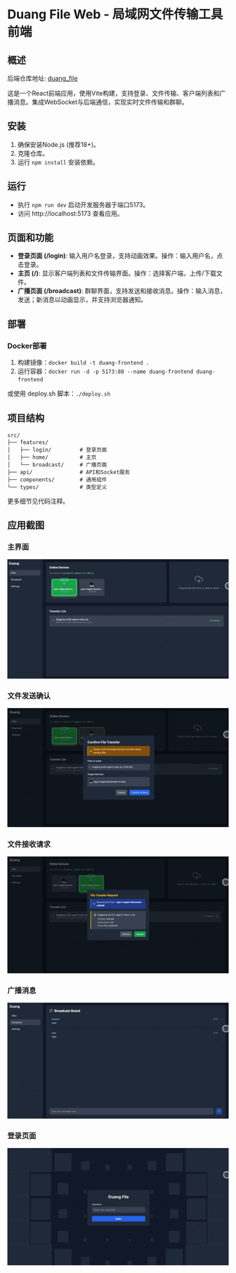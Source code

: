 # Duang File Web - 局域网文件传输工具前端

## 概述

后端仓库地址: [duang_file](https://github.com/Waiting-Chai/duang_file)

这是一个React前端应用，使用Vite构建，支持登录、文件传输、客户端列表和广播消息。集成WebSocket与后端通信，实现实时文件传输和群聊。

## 安装
1. 确保安装Node.js (推荐18+)。
2. 克隆仓库。
3. 运行 `npm install` 安装依赖。

## 运行
- 执行 `npm run dev` 启动开发服务器于端口5173。
- 访问 http://localhost:5173 查看应用。

## 页面和功能
- **登录页面 (/login)**: 输入用户名登录，支持动画效果。操作：输入用户名，点击登录。
- **主页 (/)**: 显示客户端列表和文件传输界面。操作：选择客户端，上传/下载文件。
- **广播页面 (/broadcast)**: 群聊界面，支持发送和接收消息。操作：输入消息，发送；新消息以动画显示，并支持浏览器通知。

## 部署
### Docker部署
1. 构建镜像：`docker build -t duang-frontend .`
2. 运行容器：`docker run -d -p 5173:80 --name duang-frontend duang-frontend`

或使用 deploy.sh 脚本：`./deploy.sh`

## 项目结构
```
src/
├── features/
│   ├── login/         # 登录页面
│   ├── home/          # 主页
│   └── broadcast/     # 广播页面
├── api/               # API和Socket服务
├── components/        # 通用组件
└── types/             # 类型定义
```

更多细节见代码注释。

## 应用截图

### 主界面
![主界面](./public/screenshots/screenshot-main.png)

### 文件发送确认
![文件发送确认](./public/screenshots/screenshot-confirm-transfer.png)

### 文件接收请求
![文件接收请求](./public/screenshots/screenshot-receive-request.png)

### 广播消息
![广播消息](./public/screenshots/screenshot-broadcast.png)

### 登录页面
![登录页面](./public/screenshots/screenshot-login.png)
